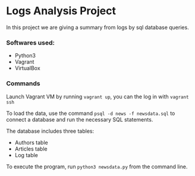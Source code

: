 # Logs Analysis Project
In this project we are giving a summary from logs by sql database queries.

### Softwares used:
- Python3
- Vagrant
- VirtualBox

### Commands

Launch Vagrant VM by running `vagrant up`, you can the log in with `vagrant ssh`

To load the data, use the command `psql -d news -f newsdata.sql` to connect a database and run the necessary SQL statements.

The database includes three tables:
- Authors table
- Articles table
- Log table

To execute the program, run `python3 newsdata.py` from the command line.